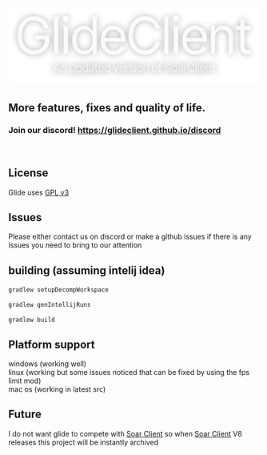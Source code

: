 <p align="center">
  <img src="/.github/assets/GlideClientLogo.png" alt="Glide Client. An updated version of Soar client" title="GlideClient">
</p>

## More features, fixes and quality of life.
### Join our discord! https://glideclient.github.io/discord
<br>


## License 
Glide uses [GPL v3](https://github.com/GlideClient/client/blob/main/LICENSE)

## Issues
Please either contact us on discord or make a github issues if there is any issues you need to bring to our attention

## building (assuming intelij idea)
```
gradlew setupDecompWorkspace
```
```
gradlew genIntellijRuns
```
```
gradlew build
```

## Platform support
windows (working well) <br>
linux (working but some issues noticed that can be fixed by using the fps limit mod) <br>
mac os (working in latest src)

## Future
I do not want glide to compete with [Soar Client](https://github.com/Soar-Client/Legacy-SoarClient) so when [Soar Client](https://github.com/Soar-Client/Legacy-SoarClient) V8 releases this project will be instantly archived 





